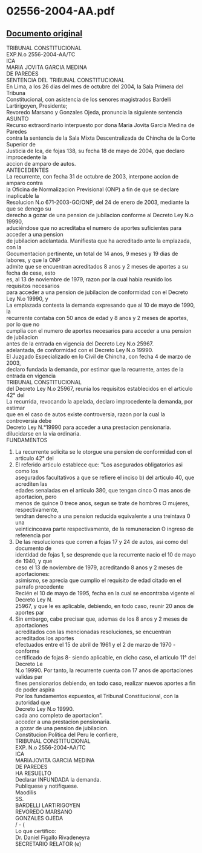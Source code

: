 
02556-2004-AA.pdf
=================
  
[Documento original](https://tc.gob.pe/jurisprudencia/2004/02556-2004-AA.pdf)  
---  
TRIBUNAL CONSTITUCIONAL  
EXP.N.o 2556-2004-AA/TC  
ICA  
MARIA JOVITA GARCIA MEDINA  
DE PAREDES  
SENTENCIA DEL TRIBUNAL CONSTITUCIONAL  
En Lima, a los 26 dias del mes de octubre del 2004, la Sala Primera del Tribuna  
Constitucional, con asistencia de los senores magistrados Bardelli Lartirigoyen, Presidente;  
Revoredo Marsano y Gonzales Ojeda, pronuncia la siguiente sentencia  
ASUNTO  
Recurso extraordinario interpuesto por dona Maria Jovita Garcia Medina de Paredes  
contra la sentencia de la Sala Mixta Descentralizada de Chincha de la Corte Superior de  
Justicia de Ica, de fojas 138, su fecha 18 de mayo de 2004, que declaro improcedente la  
accion de amparo de autos.  
ANTECEDENTES  
La recurrente, con fecha 31 de octubre de 2003, interpone accion de amparo contra  
la Oficina de Normalizacion Previsional (ONP) a fin de que se declare inaplicable la  
Resolucion N.o 671-2003-GO/ONP, del 24 de enero de 2003, mediante la que se denego su  
derecho a gozar de una pension de jubilacion conforme al Decreto Ley N.o 19990,  
aduciéndose que no acreditaba el numero de aportes suficientes para acceder a una pension  
de jubilacion adelantada. Manifiesta que ha acreditado ante la emplazada, con la  
Gocumentacion pertinente, un total de 14 anos, 9 meses y 19 dias de labores, y que la ONP  
admite que se encuentran acreditados 8 anos y 2 meses de aportes a su fecha de cese, esto  
es, al 13 de noviembre de 1979, razon por la cual habia reunido los requisitos necesarios  
para acceder a una pension de jubilacion de conformidad con el Decreto Ley N.o 19990, y  
La emplazada contesta la demanda expresando que al 10 de mayo de 1990, la  
recurrente contaba con 50 anos de edad y 8 anos y 2 meses de aportes, por lo que no  
cumplia con el numero de aportes necesarios para acceder a una pension de jubilacion  
antes de la entrada en vigencia del Decreto Ley N.o 25967.  
adelantada, de conformidad con el Decreto Ley N.o 19990.  
El Juzgado Especializado en lo Civil de Chincha, con fecha 4 de marzo de 2003,  
declaro fundada la demanda, por estimar que la recurrente, antes de la entrada en vigencia  
TRIBUNAL CONSTITUCIONAL  
del Decreto Ley N.o 25967, reunia los requisitos establecidos en el articulo 42° del  
La recurrida, revocando la apelada, declaro improcedente la demanda, por estimar  
que en el caso de autos existe controversia, razon por la cual la controversia debe  
Decreto Ley N.°19990 para acceder a una prestacion pensionaria.  
dilucidarse en la via ordinaria.  
FUNDAMENTOS  
1. La recurrente solicita se le otorgue una pension de conformidad con el articulo 42° del  
2. El referido articulo establece que: "Los asegurados obligatorios asi como los  
asegurados facultativos a que se refiere el inciso b) del articulo 40, que acrediten las  
edades senaladas en el articulo 380, que tengan cinco O mas anos de aportacion, pero  
menos de quince 0 trece anos, segun se trate de hombres O mujeres, respectivamente,  
tendran derecho a una pension reducida equivalente a una treintava 0 una  
veinticincoava parte respectivamente, de la remuneracion O ingreso de referencia por  
3. De las resoluciones que corren a fojas 17 y 24 de autos, asi como del documento de  
identidad de fojas 1, se desprende que la recurrente nacio el 10 de mayo de 1940, y que  
ceso el 13 de noviembre de 1979, acreditando 8 anos y 2 meses de aportaciones:  
asimismo, se aprecia que cumplio el requisito de edad citado en el parrafo precedente  
Recién el 10 de mayo de 1995, fecha en la cual se encontraba vigente el Decreto Ley N.  
25967, y que le es aplicable, debiendo, en todo caso, reunir 20 anos de aportes par  
4. Sin embargo, cabe precisar que, ademas de los 8 anos y 2 meses de aportaciones  
acreditados con las mencionadas resoluciones, se encuentran acreditados los aportes  
efectuados entre el 15 de abril de 1961 y el 2 de marzo de 1970 -conforme  
certificado de fojas 8- siendo aplicable, en dicho caso, el articulo 11° del Decreto Le  
N.o 19990. Por tanto, la recurrente cuenta con 17 anos de aportaciones validas par  
fines pensionarios debiendo, en todo caso, realizar nuevos aportes a fin de poder aspira  
Por los fundamentos expuestos, el Tribunal Constitucional, con la autoridad que  
Decreto Ley N.o 19990.  
cada ano completo de aportacion".  
acceder a una prestacion pensionaria.  
a gozar de una pension de jubilacion.  
Constitucion Politica del Peru le confiere,  
TRIBUNAL CONSTITUCIONAL  
EXP. N.o 2556-2004-AA/TC  
ICA  
MARIAJOVITA GARCIA MEDINA  
DE PAREDES  
HA RESUELTO  
Declarar INFUNDADA la demanda.  
Publiquese y notifiquese.  
Maodilis  
SS.  
BARDELLI LARTIRIGOYEN  
REVOREDO MARSANO  
GONZALES OJEDA  
/ - (  
Lo que certifico:  
Dr. Daniel Figallo Rivadeneyra  
SECRETARIO RELATOR (e)
